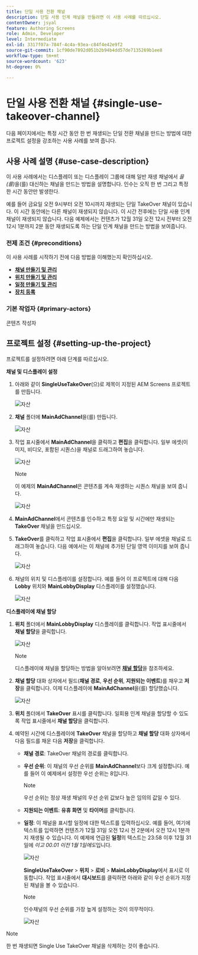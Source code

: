 ```yaml
---
title: 단일 사용 전환 채널
description: 단일 사용 인계 채널을 만들려면 이 사용 사례를 따르십시오.
contentOwner: jsyal
feature: Authoring Screens
role: Admin, Developer
level: Intermediate
exl-id: 3317f07a-784f-4c4a-93ea-c84f4e42e9f2
source-git-commit: 1cf90de7892d051b2b94b4dd57de7135269b1ee8
workflow-type: tm+mt
source-wordcount: '623'
ht-degree: 0%

---
```


# 단일 사용 전환 채널 {#single-use-takeover-channel}

다음 페이지에서는 특정 시간 동안 한 번 재생되는 단일 전환 채널을 만드는 방법에 대한 프로젝트 설정을 강조하는 사용 사례를 보여 줍니다.

## 사용 사례 설명 {#use-case-description}

이 사용 사례에서는 디스플레이 또는 디스플레이 그룹에 대해 일반 재생 채널에서 *을(를)*&#x200B;을(를) 대신하는 채널을 만드는 방법을 설명합니다. 인수는 오직 한 번 그리고 특정한 시간 동안만 발생한다.

예를 들어 금요일 오전 9시부터 오전 10시까지 재생되는 단일 TakeOver 채널이 있습니다. 이 시간 동안에는 다른 채널이 재생되지 않습니다. 이 시간 전후에는 단일 사용 인계 채널이 재생되지 않습니다. 다음 예제에서는 컨텐츠가 12월 31일 오전 12시 전부터 오전 12시 1분까지 2분 동안 재생되도록 하는 단일 인계 채널을 만드는 방법을 보여줍니다.

### 전제 조건 {#preconditions}

이 사용 사례를 시작하기 전에 다음 방법을 이해했는지 확인하십시오.

* **[채널 만들기 및 관리](managing-channels.md)**
* **[위치 만들기 및 관리](managing-locations.md)**
* **[일정 만들기 및 관리](managing-schedules.md)**
* **[장치 등록](device-registration.md)**

### 기본 작업자 {#primary-actors}

콘텐츠 작성자

## 프로젝트 설정 {#setting-up-the-project}

프로젝트를 설정하려면 아래 단계를 따르십시오.

**채널 및 디스플레이 설정**

1. 아래와 같이 **SingleUseTakeOver**(으)로 제목이 지정된 AEM Screens 프로젝트를 만듭니다.

   ![자산](assets/single-takeover1.png)

1. **채널** 폴더에 **MainAdChannel**&#x200B;을(를) 만듭니다.

   ![자산](assets/single-takeover2.png)

1. 작업 표시줄에서 **MainAdChannel**&#x200B;을 클릭하고 **편집**&#x200B;을 클릭합니다. 일부 에셋(이미지, 비디오, 포함된 시퀀스)을 채널로 드래그하여 놓습니다.

   ![자산](assets/single-takeover2.png)


   >[!NOTE]
   >이 예제의 **MainAdChannel**&#x200B;은 콘텐츠를 계속 재생하는 시퀀스 채널을 보여 줍니다.

   ![자산](assets/single-takeover3.png)

1. **MainAdChannel**&#x200B;에서 콘텐츠를 인수하고 특정 요일 및 시간에만 재생되는 **TakeOver** 채널을 만드십시오.

1. **TakeOver**&#x200B;를 클릭하고 작업 표시줄에서 **편집**&#x200B;을 클릭합니다. 일부 에셋을 채널로 드래그하여 놓습니다. 다음 예에서는 이 채널에 추가된 단일 영역 이미지를 보여 줍니다.

   ![자산](assets/single-takeover4.png)

1. 채널의 위치 및 디스플레이를 설정합니다. 예를 들어 이 프로젝트에 대해 다음 **Lobby** 위치와 **MainLobbyDisplay** 디스플레이를 설정했습니다.

   ![자산](assets/single-takeover5.png)

**디스플레이에 채널 할당**

1. **위치** 폴더에서 **MainLobbyDisplay** 디스플레이를 클릭합니다. 작업 표시줄에서 **채널 할당**&#x200B;을 클릭합니다.

   ![자산](assets/single-takeover6.png)

   >[!NOTE]
   >디스플레이에 채널을 할당하는 방법을 알아보려면 **[채널 할당](channel-assignment.md)**&#x200B;을 참조하세요.

1. **채널 할당** 대화 상자에서 필드(**채널 경로**, **우선 순위**, **지원되는 이벤트**)를 채우고 **저장**&#x200B;을 클릭합니다. 이제 디스플레이에 **MainAdChannel**&#x200B;을(를) 할당했습니다.

   ![자산](assets/single-takeover7.png)

1. **위치** 폴더에서 **TakeOver** 표시를 클릭합니다. 일회용 인계 채널을 할당할 수 있도록 작업 표시줄에서 **채널 할당**&#x200B;을 클릭합니다.

1. 예약된 시간에 디스플레이에 **TakeOver** 채널을 할당하고 **채널 할당** 대화 상자에서 다음 필드를 채운 다음 **저장**&#x200B;을 클릭합니다.

   * **채널 경로**: TakeOver 채널의 경로를 클릭합니다.
   * **우선 순위**: 이 채널의 우선 순위를 **MainAdChannel**&#x200B;보다 크게 설정합니다. 예를 들어 이 예제에서 설정한 우선 순위는 8입니다.

     >[!NOTE]
     >우선 순위는 정상 재생 채널의 우선 순위 값보다 높은 임의의 값일 수 있다.
   * **지원되는 이벤트**: **유휴 화면** 및 **타이머**&#x200B;를 클릭합니다.
   * **일정**: 이 채널을 표시할 일정에 대한 텍스트를 입력하십시오. 예를 들어, 여기에 텍스트를 입력하면 컨텐츠가 12월 31일 오전 12시 전 2분에서 오전 12시 1분까지 재생될 수 있습니다.
이 예제에 언급된 **일정**&#x200B;의 텍스트는 23:58 이후 12월 31일에 *이고 00.01 이전 1월 1일에도*&#x200B;입니다.

     ![자산](assets/single-takeover8.png)

     **SingleUseTakeOver** > **위치** > **로비** > **MainLobbyDisplay**&#x200B;에서 표시로 이동합니다. 작업 표시줄에서 **대시보드**&#x200B;를 클릭하면 아래와 같이 우선 순위가 지정된 채널을 볼 수 있습니다.

     >[!NOTE]
     >인수채널의 우선 순위를 가장 높게 설정하는 것이 의무적이다.

     ![자산](assets/single-takeover9.png)

>[!NOTE]
>
>한 번 재생되면 Single Use TakeOver 채널을 삭제하는 것이 좋습니다.
